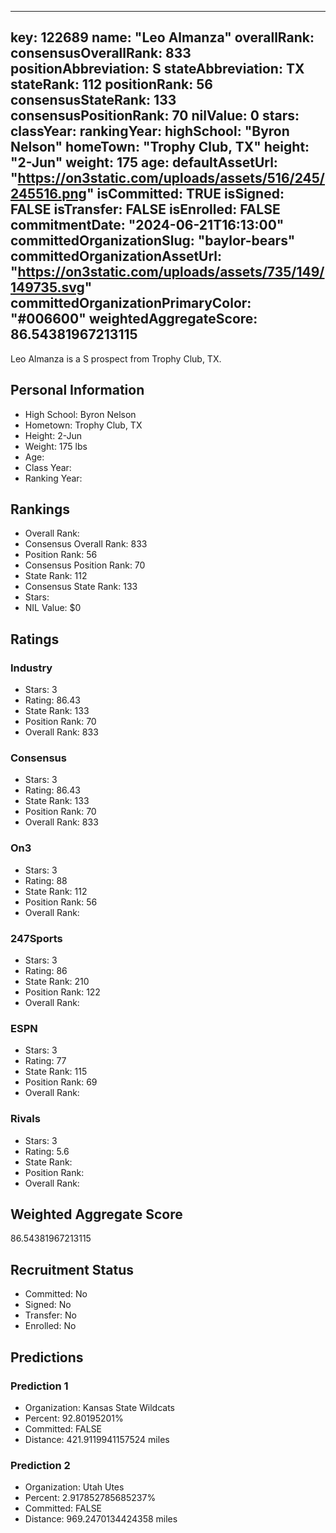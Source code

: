 ---
  key: 122689
  name: "Leo Almanza"
  overallRank: 
  consensusOverallRank: 833
  positionAbbreviation: S
  stateAbbreviation: TX
  stateRank: 112
  positionRank: 56
  consensusStateRank: 133
  consensusPositionRank: 70
  nilValue: 0
  stars: 
  classYear: 
  rankingYear: 
  highSchool: "Byron Nelson"
  homeTown: "Trophy Club, TX"
  height: "2-Jun"
  weight: 175
  age: 
  defaultAssetUrl: "https://on3static.com/uploads/assets/516/245/245516.png"
  isCommitted: TRUE
  isSigned: FALSE
  isTransfer: FALSE
  isEnrolled: FALSE
  commitmentDate: "2024-06-21T16:13:00"
  committedOrganizationSlug: "baylor-bears"
  committedOrganizationAssetUrl: "https://on3static.com/uploads/assets/735/149/149735.svg"
  committedOrganizationPrimaryColor: "#006600"
  weightedAggregateScore: 86.54381967213115
  ---
  
  Leo Almanza is a S prospect from Trophy Club, TX.
  
  ## Personal Information
  - High School: Byron Nelson
  - Hometown: Trophy Club, TX
  - Height: 2-Jun
  - Weight: 175 lbs
  - Age: 
  - Class Year: 
  - Ranking Year: 
  
  ## Rankings
  - Overall Rank: 
  - Consensus Overall Rank: 833
  - Position Rank: 56
  - Consensus Position Rank: 70
  - State Rank: 112
  - Consensus State Rank: 133
  - Stars: 
  - NIL Value: $0
  
  ## Ratings
  
  ### Industry
  - Stars: 3
  - Rating: 86.43
  - State Rank: 133
  - Position Rank: 70
  - Overall Rank: 833
  
  ### Consensus
  - Stars: 3
  - Rating: 86.43
  - State Rank: 133
  - Position Rank: 70
  - Overall Rank: 833
  
  ### On3
  - Stars: 3
  - Rating: 88
  - State Rank: 112
  - Position Rank: 56
  - Overall Rank: 
  
  ### 247Sports
  - Stars: 3
  - Rating: 86
  - State Rank: 210
  - Position Rank: 122
  - Overall Rank: 
  
  ### ESPN
  - Stars: 3
  - Rating: 77
  - State Rank: 115
  - Position Rank: 69
  - Overall Rank: 
  
  ### Rivals
  - Stars: 3
  - Rating: 5.6
  - State Rank: 
  - Position Rank: 
  - Overall Rank: 
  
  ## Weighted Aggregate Score
  86.54381967213115
  
  ## Recruitment Status
  - Committed: No
  - Signed: No
  - Transfer: No
  - Enrolled: No
  
  
  
  ## Predictions
  
  ### Prediction 1
  - Organization: Kansas State Wildcats
  - Percent: 92.80195201%
  - Committed: FALSE
  - Distance: 421.9119941157524 miles
  
  ### Prediction 2
  - Organization: Utah Utes
  - Percent: 2.917852785685237%
  - Committed: FALSE
  - Distance: 969.2470134424358 miles
  